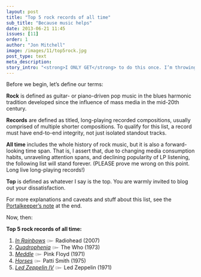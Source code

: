 ```yaml
---
layout: post
title: "Top 5 rock records of all time"
sub_title: "Because music helps"
date: 2013-06-21 11:45
issues: [11]
order: 1
author: "Jon Mitchell"
image: /images/11/top5rock.jpg
post_type: text
meta_description: 
story_intro: "<strong>I ONLY GET</strong> to do this once. I’m throwing my <a href='http://www.kreativekorp.com/miscpages/rps/'>fire</a>. After weeks of ecstatic listening and agonizing list-making, I bring you The Daily Portal’s top 5 rock records of all time."
---
```

Before we begin, let’s define our terms:

**Rock** is defined as guitar- or piano-driven pop music in the blues harmonic tradition developed since the influence of mass media in the mid-20th century.

**Records** are defined as titled, long-playing recorded compositions, usually comprised of multiple shorter compositions. To qualify for this list, a record must have end-to-end integrity, not just isolated standout tracks.

**All time** includes the whole history of rock music, but it is also a forward-looking time span. That is, I assert that, due to changing media consumption habits, unraveling attention spans, and declining popularity of LP listening, the following list will stand forever. (PLEASE prove me wrong on this point. Long live long-playing records!)

**Top** is defined as whatever I say is the top. You are warmly invited to blog out your dissatisfaction.

For more explanations and caveats and stuff about this list, see the [Portalkeeper’s note](/post/2013/06/21/portalkeepers-note) at the end.

Now, then:

**Top 5 rock records of all time:**

1. *[In Rainbows](/post/2013/06/21/in-rainbows)* ๛ Radiohead (2007)
2. *[Quadrophenia](/post/2013/06/21/quadrophenia)* ๛ The Who (1973)
3. *[Meddle](/post/2013/06/21/meddle)* ๛ Pink Floyd (1971)
4. *[Horses](/post/2013/06/21/horses)* ๛ Patti Smith (1975)
5. *[Led Zeppelin IV](/post/2013/06/21/led-zeppelin-iv)* ๛ Led Zeppelin (1971)
